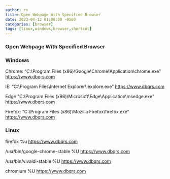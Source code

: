 ```yaml
---
author: rs
title: Open Webpage With Specified Browser
date: 2023-04-12 01:00:00 -0500 
categories: [browser]
tags: [linux,windows,browser,shortcut]
---
```



### **Open Webpage With Specified Browser**
### Windows
Chrome: “C:\Program Files (x86)\Google\Chrome\Application\chrome.exe” https://www.dbqrs.com  

IE: “C:\Program Files\Internet Explorer\iexplore.exe” https://www.dbqrs.com  

Edge "C:\Program Files (x86)\Microsoft\Edge\Application\msedge.exe" https://www.dbqrs.com  

Firefox: “C:\Program Files (x86)\Mozilla Firefox\firefox.exe” https://www.dbqrs.com  

### Linux  
firefox %u https://www.dbqrs.com  

/usr/bin/google-chrome-stable %U https://www.dbqrs.com  

/usr/bin/vivaldi-stable %U https://www.dbqrs.com  

chromium %U https://www.dbqrs.com  

